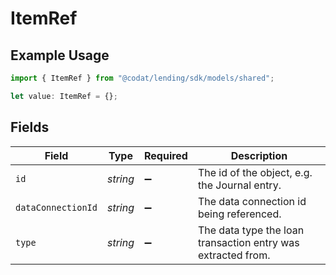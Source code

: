 # ItemRef

## Example Usage

```typescript
import { ItemRef } from "@codat/lending/sdk/models/shared";

let value: ItemRef = {};
```

## Fields

| Field                                                        | Type                                                         | Required                                                     | Description                                                  |
| ------------------------------------------------------------ | ------------------------------------------------------------ | ------------------------------------------------------------ | ------------------------------------------------------------ |
| `id`                                                         | *string*                                                     | :heavy_minus_sign:                                           | The id of the object, e.g. the Journal entry.                |
| `dataConnectionId`                                           | *string*                                                     | :heavy_minus_sign:                                           | The data connection id being referenced.                     |
| `type`                                                       | *string*                                                     | :heavy_minus_sign:                                           | The data type the loan transaction entry was extracted from. |
